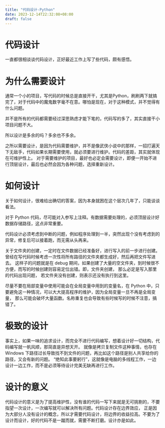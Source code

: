 ```yaml
---
title: "代码设计-Python"
date: 2023-12-14T22:32:08+08:00
draft: false
---
```

# 代码设计
一直都很相谈谈代码设计，正好最近工作上写了些代码，颇有感悟。

# 为什么需要设计
通常一个小的项目，写代码的时候总是直接开干，尤其是Python，刷刷两下就搞完了，对于代码中的魔鬼数字毫不在意。哪怕是现在，对于这种模式，并不觉得有什么问题。

并不是所有的代码都需要经过深思熟虑才能下笔的，代码写的多了，其实直接干小项目问题不大。

所以设计是多余的吗？多余也不多余。

之所以需要设计，是因为代码需要维护，并不是像武侠小说中的那样，一招打遍天下无敌手，代码如果长期需要使用，就必须要进行维护。代码的差距，其实就体现在可维护性上。
对于需要维护的项目，最好也必定会需要设计，即便一开始不进行顶层设计，最后也必然会因为各种问题，选择重新设计。

# 如何设计
关于如何设计，很难给出确切的答案，因为本身就困在这个层次几年了，只能谈谈看法。

对于 Python 代码，尽可能对入参写上注释。有数据需要处理的，必须顶层设计好数据存储路径，这点非常重要。

代码设计必须考虑到中断的问题，例如程序处理到一半，突然出现个没有考虑到的异常，修复后可以接着跑，而无需从头再来。

关于文件夹的创建，一定时在文件数据已经准备好，进行写入的前一步进行创建。曾经在写代码时候考虑一次性将所有路径的文件夹都生成好，然后再把文件写进去。
这样子的问题就是在 debug 期间，如果创建了大量的空文件夹，到时候很不方便，而写的时候创建则容易定位出错。即，文件夹创建， 那么必定是写入那里的代码出现问题，
若文件夹没有创建，则表示还没有执行到这里。

尽量不要在局部变量中使用可能会在全局变量中用到的变量名，在 Python 中，只要避免这一种情况，可以大大提高程序的维护，因为全局变量一旦不再是全局变量，
那么可能会破坏大量函数。名称重复也会导致有些时候写的时候不注意，搞错了。

# 极致的设计
事实上，如果一味的追求设计，而完全不进行代码编写，想着设计好一切结构，代码编写就一帆风顺，那简直是异想天开。
就像是拷贝复制文件这种事情，也存在 Windows 下路径过长导致找不到文件的问题，再比如这个路径是别人共享给你的路径，又会有新的问题。
“绝知此事要躬行”，这就像是电脑的多线程工作，一边设计一边工作，而不是必须等待设计完美无缺再进行工作。

# 设计的意义
代码设计的意义是为了提高维护性，没有谁的代码一写下来就是无可挑剔的，不要指望一次设计，一次编写就可以解决所有问题。代码设计存在边界效应，
正是因为大部分人没有设计的概念，所以才需要代码设计，将边界的收益拉高。不要为了设计而设计，好的代码不是一蹴而就，需要不断打磨。设计亦是如此。
